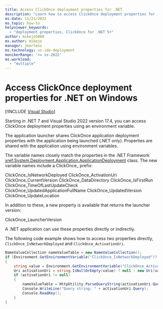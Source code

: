 ```yaml
---
title: Access ClickOnce deployment properties for .NET
description: "Learn how to access ClickOnce deployment properties for .NET Core 3.1, .NET 5 and later."
ms.date: 11/21/2022
ms.topic: how-to
helpviewer_keywords:
  - "deployment properties, ClickOnce for .NET 5+"
author: mikejo5000
ms.author: mikejo
manager: jmartens
ms.technology: vs-ide-deployment
monikerRange: '>= vs-2022'
ms.workload:
  - "multiple"
---
```

# Access ClickOnce deployment properties for .NET on Windows

 [!INCLUDE [Visual Studio](~/includes/applies-to-version/vs-windows-only.md)]

Starting in .NET 7 and Visual Studio 2022 version 17.4, you can access ClickOnce deployment properties using an environment variable.

The application launcher shares ClickOnce application deployment properties with the application being launched (.NET only). Properties are shared with the application using environment variables.

The variable names closely match the properties in the .NET Framework <xref:System.Deployment.Application.ApplicationDeployment> class. The new variable names include a ClickOnce_ prefix:

ClickOnce_IsNetworkDeployed
ClickOnce_ActivationUri
ClickOnce_CurrentVersion
ClickOnce_DataDirectory
ClickOnce_IsFirstRun
ClickOnce_TimeOfLastUpdateCheck
ClickOnce_UpdatedApplicationFullName
ClickOnce_UpdatedVersion
ClickOnce_UpdateLocation

In addition to these, a new property is available that returns the launcher version:

ClickOnce_LauncherVersion

A .NET application can use these properties directly or indirectly.

The following code example shows how to access two properties directly, `ClickOnce_IsNetworkDeployed` and `ClickOnce_ActivationUri`.

```csharp
NameValueCollection nameValueTable = new NameValueCollection();
if (Environment.GetEnvironmentVariable("ClickOnce_IsNetworkDeployed")?.ToLower() == "true")
{
    string value = Environment.GetEnvironmentVariable("ClickOnce_ActivationUri");
    Uri activationUri = string.IsNullOrEmpty(value) ? null : new Uri(value);
    if (activationUri != null)
    {
        nameValueTable = HttpUtility.ParseQueryString(activationUri.Query);
        Console.WriteLine("Query string: " + activationUri.Query);
        Console.ReadKey();
    }
}
```

